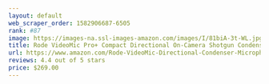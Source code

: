 ```yaml
---
layout: default 
﻿web_scraper_order: 1582906687-6505
rank: #87
image: https://images-na.ssl-images-amazon.com/images/I/81biA-3t-WL.jpg
title: Rode VideoMic Pro+ Compact Directional On-Camera Shotgun Condenser Microphone
url: https://www.amazon.com/Rode-VideoMic-Directional-Condenser-Microphone/dp/B0749GV5L3/ref=zg_mw_musical-instruments_87?_encoding=UTF8&psc=1&refRID=RA0A6WJ8XR76W6MNNJHV
reviews: 4.4 out of 5 stars
price: $269.00 
---
```

